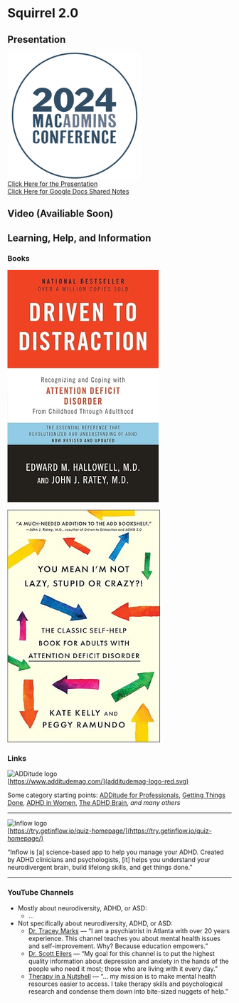 # Squirrel 2.0 

## Presentation
![macadminsLogo](images/2024MacAdminsLogo.png)<br/>
[Click Here for the Presentation](https://github.com/rherling/Squirrel2/edit/main/squirrel2.pdf)<br/>
[Click Here for Google Docs Shared Notes](https://docs.google.com/document/d/1JdlKyDdkplepB2NZEracrm-gusW0I_rPAd161_o1oEQ/edit)

## Video (Availiable Soon)


## Learning, Help, and Information

### Books
[![Driven Logo](images/driven.jpg)](https://www.amazon.com/Driven-Distraction-Revised-Recognizing-Attention/dp/0307743152/ref=sr_1_20?crid=22IYZMD6D4ZK7&dib=eyJ2IjoiMSJ9.CvdhCCRMYMcnBd9jKRSLDRmm5vLMnoPwuUfjg_FGyB8M0MCZjVLvsuqfRjRGRGC0Gv5Cwm30vywdq71JxczDIEvGr2o5XDnrZJBcIHVZLNt1Dih4-85sNrXzx_ki_tpE3HK7AhIB4tmqdiMb2HJdBpE4cKpTX_laIviwAxS1oeo.ZFg5J8NQXCaFR1xTKfu0V94f_sF859uDp1JDm191bpQ&dib_tag=se&keywords=driven+to+distraction&qid=1720791980&sprefix=driven+to+%2Caps%2C143&sr=8-20)

[![crazy](images/crazy.jpg)](https://www.amazon.com/You-Mean-Lazy-Stupid-Crazy/dp/0743264487/ref=tmm_pap_swatch_0?_encoding=UTF8&dib_tag=se&dib=eyJ2IjoiMSJ9.n9txVfrzMOsqzTb9tnR1EUSTWAJQ6SEYfaG8PJ0ANsDSpOwC1mjnAuavbDxZ2nm4CD_ajE4o5xL0gmMkFMbbO8xZZFDu5yji9JKDySBRPn3soZsrM8rSV3_TDCeMFUx5GogJkexi9FL0pktjEHtZFgI3OZxoZcOIjKLyr9AmW6jwZ8Ooy7VDcMdONYFu4a52LD49dXUVlo7SrClSpycG38FZvKmE9RBymfsQvvZ5pvo.AIFMGMevjrxO4RaBC0jtFxo0hLolyHt3ASgT021WlxY&qid=1720793368&sr=8-1)

### Links
![ADDitude logo](images/additudemag-logo-red.svg) <br/>
[https://www.additudemag.com/](additudemag-logo-red.svg)

Some category starting points: [ADDitude for Professionals](https://www.additudemag.com/category/adhd-professionals/), [Getting Things Done](https://www.additudemag.com/category/manage-adhd-life/getting-things-done/time-productivity/), [ADHD in Women](https://www.additudemag.com/category/adhd-add/adhd-in-adults/add-women/), [The ADHD Brain](https://www.additudemag.com/category/adhd-add/adhd-brain/), _and many others_

- - - 

![Inflow logo](images/inflow-logo-gray.svg) <br/>
[https://try.getinflow.io/quiz-homepage/](https://try.getinflow.io/quiz-homepage/)

“Inflow is [a] science-based app to help you manage your ADHD. Created by ADHD clinicians and psychologists, [it] helps you understand your neurodivergent brain, build lifelong skills, and get things done.”

- - - 

### YouTube Channels

- Mostly about neurodiversity, ADHD, or ASD:
    - …
- Not specifically about neurodiversity, ADHD, or ASD:
    - [Dr. Tracey Marks](https://www.youtube.com/@DrTraceyMarks) — “I am a psychiatrist in Atlanta with over 20 years experience. This channel teaches you about mental health issues and self-improvement. Why? Because education empowers.”
    - [Dr. Scott Eilers](https://www.youtube.com/@DrScottEilers) — “My goal for this channel is to put the highest quality information about depression and anxiety in the hands of the people who need it most; those who are living with it every day.”
    - [Therapy in a Nutshell](https://www.youtube.com/@TherapyinaNutshell) — “… my mission is to make mental health resources easier to access. I take therapy skills and psychological research and condense them down into bite-sized nuggets of help.”
